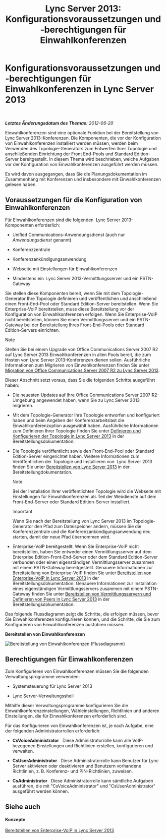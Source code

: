 ﻿---
title: 'Lync Server 2013: Konfigurationsvoraussetzungen und -berechtigungen für Einwahlkonferenzen'
TOCTitle: Konfigurationsvoraussetzungen und -berechtigungen für Einwahlkonferenzen
ms:assetid: b3b251e5-78ac-44a2-8c36-2a061c9b2314
ms:mtpsurl: https://technet.microsoft.com/de-de/library/Gg412865(v=OCS.15)
ms:contentKeyID: 49295142
ms.date: 05/19/2016
mtps_version: v=OCS.15
ms.translationtype: HT
---

# Konfigurationsvoraussetzungen und -berechtigungen für Einwahlkonferenzen in Lync Server 2013

 

_**Letztes Änderungsdatum des Themas:** 2012-06-20_

Einwahlkonferenzen sind eine optionale Funktion bei der Bereitstellung von Lync Server 2013-Konferenzen. Die Komponenten, die vor der Konfiguration von Einwahlkonferenzen installiert werden müssen, werden beim Verwenden des Topologie-Generators zum Entwerfen Ihrer Topologie und anschließenden Einrichtung der Front End-Pools und Standard Edition-Server bereitgestellt. In diesem Thema wird beschrieben, welche Aufgaben vor der Konfiguration von Einwahlkonferenzen ausgeführt werden müssen.

Es wird davon ausgegangen, dass Sie die Planungsdokumentation im Zusammenhang mit Konferenzen und insbesondere mit Einwahlkonferenzen gelesen haben.

## Voraussetzungen für die Konfiguration von Einwahlkonferenzen

Für Einwahlkonferenzen sind die folgenden  Lync Server 2013-Komponenten erforderlich:

  - Unified Communications-Anwendungsdienst (auch nur *Anwendungsdienst* genannt)

  - Konferenzzentrale

  - Konferenzankündigungsanwendung

  - Webseite mit Einstellungen für Einwahlkonferenzen

  - Mindestens ein  Lync Server 2013-Vermittlungsserver und ein PSTN-Gateway

Sie stellen diese Komponenten bereit, wenn Sie mit dem Topologie-Generator Ihre Topologie definieren und veröffentlichen und anschließend einen Front-End-Pool oder Standard Edition-Server bereitstellen. Wenn Sie Enterprise-VoIP bereitstellen, muss diese Bereitstellung vor der Konfiguration von Einwahlkonferenzen erfolgen. Wenn Sie Enterprise-VoIP nicht bereitstellen, können Sie einen Vermittlungsserver und ein PSTN-Gateway bei der Bereitstellung Ihres Front-End-Pools oder Standard Edition-Servers einrichten.


> [!NOTE]
> Stellen Sie bei einem Upgrade von Office Communications Server 2007 R2 auf Lync Server 2013 Einwahlkonferenzen in allen Pools bereit, die zum Hosten von Lync Server 2013-Konferenzen dienen sollen. Ausführliche Informationen zum Migrieren von Einwahlkonferenzen finden Sie unter&nbsp; <A href="migration-from-office-communications-server-2007-r2-to-lync-server-2013.md">Migration von Office Communications Server 2007 R2 zu Lync Server 2013</A>.



Dieser Abschnitt setzt voraus, dass Sie die folgenden Schritte ausgeführt haben:

  - Die neuesten Updates auf Ihre Office Communications Server 2007 R2-Umgebung angewendet haben, wenn Sie zu Lync Server 2013 migrieren.

  - Mit dem Topologie-Generator Ihre Topologie entworfen und konfiguriert haben und beim Angeben der Konferenzarbeitslast die Einwahlkonferenzoption ausgewählt haben. Ausführliche Informationen zum Definieren Ihrer Topologie finden Sie unter [Definieren und Konfigurieren der Topologie in Lync Server 2013](lync-server-2013-defining-and-configuring-the-topology.md) in der Bereitstellungsdokumentation.

  - Die Topologie veröffentlicht sowie den Front-End-Pool oder Standard Edition-Server eingerichtet haben. Weitere Informationen zum Veröffentlichen der Topologie und Installieren von  Lync Server 2013 finden Sie unter [Bereitstellen von Lync Server 2013](lync-server-2013-deploying-lync-server.md) in der Bereitstellungdokumentation.
    

    > [!NOTE]
    > Bei der Installation Ihrer veröffentlichten Topologie wird die Webseite mit Einstellungen für Einwahlkonferenzen als Teil der Webdienste auf dem Front-End-Server oder Standard Edition-Server installiert.

    

    > [!IMPORTANT]
    > Wenn Sie nach der Bereitstellung von Lync Server 2013 im Topologie-Generator den Pfad zum Dateispeicher ändern, müssen Sie die Konferenzzentrale und die Konferenzankündigungsanwendung neu starten, damit der neue Pfad übernommen wird.



  - Enterprise-VoIP bereitgestellt. Wenn Sie Enterprise-VoIP nicht bereitstellen, haben Sie entweder einen Vermittlungsserver auf dem Enterprise Edition-Front-End-Server oder dem Standard Edition-Server verbunden oder einen eigenständigen Vermittlungsserver zusammen mit einem PSTN-Gateway bereitgestellt. Genauere Informationen zur Bereitstellung von Enterprise-VoIP finden Sie unter [Bereitstellen von Enterprise-VoIP in Lync Server 2013](lync-server-2013-deploying-enterprise-voice.md) in der Bereitstellungsdokumentation. Genauere Informationen zur Installation eines eigenständigen Vermittlungsservers zusammen mit einem PSTN-Gateway finden Sie unter [Bereitstellen von Vermittlungsservern und Definieren von Peers in Lync Server 2013](lync-server-2013-deploying-mediation-servers-and-defining-peers.md) in der Bereitstellungsdokumentation.

Das folgende Flussdiagramm zeigt die Schritte, die erfolgen müssen, bevor Sie Einwahlkonferenzen konfigurieren können, und die Schritte, die Sie zum Konfigurieren von Einwahlkonferenzen ausführen müssen.

**Bereitstellen von Einwahlkonferenzen**

![Bereitstellung von Einwahlkonferenzen (Flussdiagramm)](images/Gg412865.fde8c246-b5ed-4323-a6e7-af1983a5ec86(OCS.15).jpg "Bereitstellung von Einwahlkonferenzen (Flussdiagramm)")

## Berechtigungen für Einwahlkonferenzen

Zum Konfigurieren von Einwahlkonferenzen müssen Sie die folgenden Verwaltungsprogramme verwenden:

  - Systemsteuerung für Lync Server 2013

  - Lync Server-Verwaltungsshell

Mithilfe dieser Verwaltungsprogramme konfigurieren Sie die Einwahlkonferenzeinstellungen, Wähleinstellungen, Richtlinien und anderen Einstellungen, die für Einwahlkonferenzen erforderlich sind.

Für das Konfigurieren von Einwahlkonferenzen ist, je nach Aufgabe, eine der folgenden Administratorrollen erforderlich:

  - **CsVoiceAdministrator**   Diese Administratorrolle kann alle VoIP-bezogenen Einstellungen und Richtlinien erstellen, konfigurieren und verwalten.

  - **CsUserAdministrator**   Diese Administratorrolle kann Benutzer für Lync Server aktivieren oder deaktivieren und Benutzern vorhandene Richtlinien, z. B. Konferenz- und PIN-Richtlinien, zuweisen.

  - **CsAdministrator**   Diese Administratorrolle kann sämtliche Aufgaben ausführen, die mit "CsVoiceAdministrator" und "CsUserAdministrator" ausgeführt werden können.

## Siehe auch

#### Konzepte

[Bereitstellen von Enterprise-VoIP in Lync Server 2013](lync-server-2013-deploying-enterprise-voice.md)

